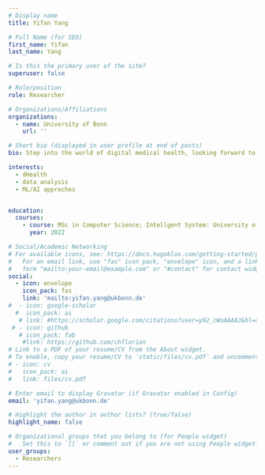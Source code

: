 ```yaml
---
# Display name
title: Yifan Yang

# Full Name (for SEO)
first_name: Yifan
last_name: Yang

# Is this the primary user of the site?
superuser: false

# Role/position
role: Researcher

# Organizations/Affiliations
organizations:
  - name: University of Bonn
    url: ''

# Short bio (displayed in user profile at end of posts)
bio: Step into the world of digital medical health, looking forward to using ML and AI to innovate medical tools and to improve the our health. 

interests:
  - dHealth
  - data analysis
  - ML/AI approches


education:
  courses:
    - course: MSc in Computer Science; Intellgent System: University of Bonn
      year: 2022

# Social/Academic Networking
# For available icons, see: https://docs.hugoblox.com/getting-started/page-builder/#icons
#   For an email link, use "fas" icon pack, "envelope" icon, and a link in the
#   form "mailto:your-email@example.com" or "#contact" for contact widget.
social:
  - icon: envelope
    icon_pack: fas
    link: 'mailto:yifan.yang@ukbonn.de'
#  - icon: google-scholar
  #  icon_pack: ai
   # link: #https://scholar.google.com/citations?user=y92_cWoAAAAJ&hl=de&oi=ao
 # - icon: github
   # icon_pack: fab
    #link: https://github.com/chflorian
# Link to a PDF of your resume/CV from the About widget.
# To enable, copy your resume/CV to `static/files/cv.pdf` and uncomment the lines below.
# - icon: cv
#   icon_pack: ai
#   link: files/cv.pdf

# Enter email to display Gravatar (if Gravatar enabled in Config)
email: 'yifan.yang@ukbonn.de'

# Highlight the author in author lists? (true/false)
highlight_name: false

# Organizational groups that you belong to (for People widget)
#   Set this to `[]` or comment out if you are not using People widget.
user_groups:
  - Researchers
---
```

